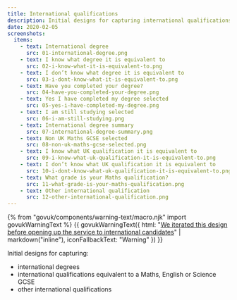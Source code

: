 ```yaml
---
title: International qualifications
description: Initial designs for capturing international qualifications.
date: 2020-02-05
screenshots:
  items:
    - text: International degree
      src: 01-international-degree.png
    - text: I know what degree it is equivalent to
      src: 02-i-know-what-it-is-equivalent-to.png
    - text: I don’t know what degree it is equivalent to
      src: 03-i-dont-know-what-it-is-equivalent-to.png
    - text: Have you completed your degree?
      src: 04-have-you-completed-your-degree.png
    - text: Yes I have completed my degree selected
      src: 05-yes-i-have-completed-my-degree.png
    - text: I am still studying selected
      src: 06-i-am-still-studying.png
    - text: International degree summary
      src: 07-international-degree-summary.png
    - text: Non UK Maths GCSE selected
      src: 08-non-uk-maths-gcse-selected.png
    - text: I know what UK qualification it is equivalent to
      src: 09-i-know-what-uk-qualification-it-is-equivalent-to.png
    - text: I don’t know what UK qualification it is equivalent to
      src: 10-i-dont-know-what-uk-qualification-it-is-equivalent-to.png
    - text: What grade is your Maths qualification?
      src: 11-what-grade-is-your-maths-qualification.png
    - text: Other international qualification
      src: 12-other-international-qualification.png
---
```


{% from "govuk/components/warning-text/macro.njk" import govukWarningText %}
{{ govukWarningText({
  html: "[We iterated this design before opening up the service to international candidates](/apply-for-teacher-training/international-candidates/#residency-and-visa-status)" | markdown("inline"),
  iconFallbackText: "Warning"
}) }}

Initial designs for capturing:

* international degrees
* international qualifications equivalent to a Maths, English or Science GCSE
* other international qualifications

